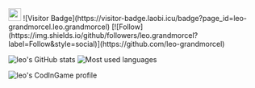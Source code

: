 <img src="https://media.giphy.com/media/hvRJCLFzcasrR4ia7z/giphy.gif" width="25px">
![Visitor Badge](https://visitor-badge.laobi.icu/badge?page_id=leo-grandmorcel.leo.grandmorcel)
[![Follow](https://img.shields.io/github/followers/leo.grandmorcel?label=Follow&style=social)](https://github.com/leo-grandmorcel)

![leo's GitHub stats](https://github-readme-stats.vercel.app/api?username=leo-grandmorcel&count_private=true&show_icons=true&theme=radical) ![Most used languages](https://github-readme-stats.vercel.app/api/top-langs/?username=leo-grandmorcel&theme=radical&count_private=true)

![leo's CodInGame profile](https://www.codingame.com/profile/eebc2cf89897ea541236c48c78d1c5635123774)
